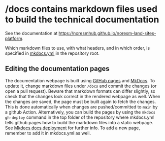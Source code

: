 # /docs contains markdown files used to build the technical documentation

See the documentation at <https://noresmhub.github.io/noresm-land-sites-platform>.

Which markdown files to use, with what headers, and in which order, is specified in [mkdocs.yml](https://github.com/NorESMhub/noresm-land-sites-platform/blob/main/mkdocs.yml) in the repository root.

## Editing the documentation pages

The documentation webpage is built using [GitHub pages](https://pages.github.com/) and [MkDocs](https://www.mkdocs.org/). To update it, change markdown files under `/docs` and commit the changes (or open a pull request). Beware that markdown formats can differ slightly, so check that the changes look correct in the rendered webpage as well. When the changes are saved, the page must be built again to fetch the changes. This is done automatically when changes are pushed/committed to `main` by a github Action. Alternatively, you can build the pages by using the `mkdocs gh-deploy` command in the top folder of the repository where mkdocs.yml tells github pages how to build the markdown files into a static webpage. See [Mkdocs docs deployment](https://www.mkdocs.org/user-guide/deploying-your-docs/) for further info. To add a new page, remember to add it in mkdocs.yml as well.
